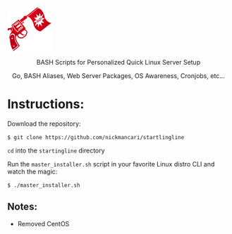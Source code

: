 ![](https://github.com/nickmancari/startingline/blob/master/start.png) <p align='center'> BASH Scripts for Personalized Quick Linux Server Setup</p>
<p align='center'> Go, BASH Aliases, Web Server Packages, OS Awareness, Cronjobs, etc... </p>

<p></p>

# Instructions:
Download the repository:
```
$ git clone https://github.com/nickmancari/startlingline
```
`cd` into the `startingline` directory

Run the `master_installer.sh` script in your favorite Linux distro CLI and watch the magic:
```
$ ./master_installer.sh
```

<p></p>

## Notes:
* Removed CentOS
